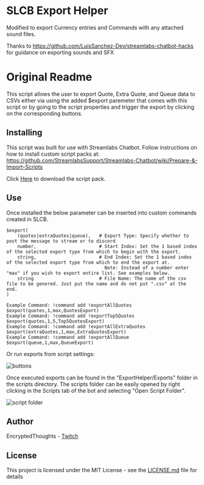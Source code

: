 # SLCB Export Helper

Modified to export Currency entries and Commands with any attached sound files.

Thanks to https://github.com/LuisSanchez-Dev/streamlabs-chatbot-hacks for guidance on exporting sounds and SFX

# Original Readme

This script allows the user to export Quote, Extra Quote, and Queue data to CSVs either
via using the added $export paremeter that comes with this script or by going to the script 
properties and trigger the export by clicking on the corresponding buttons.

## Installing

This script was built for use with Streamlabs Chatbot.
Follow instructions on how to install custom script packs at:
https://github.com/StreamlabsSupport/Streamlabs-Chatbot/wiki/Prepare-&-Import-Scripts

Click [Here](https://github.com/Encrypted-Thoughts/SLCB-ExportHelper/releases/download/v1.0/ExportHelper.zip) to download the script pack.

## Use

Once installed the below parameter can be inserted into custom commands created in SLCB.
```
$export(
    (quotes|extraQuotes|queue),   # Export Type: Specify whether to post the message to stream or to discord
    number,                       # Start Index: Set the 1 based index of the selected export type from which to begin with the export.
    string,                       # End Index: Set the 1 based index of the selected export type from which to end the export at.
                                    Note: Instead of a number enter "max" if you wish to export entire list. See examples below.
    string                        # File Name: The name of the csv file to be genered. Just put the name and do not put ".csv" at the end.
)

Example Command: !command add !exportAllQuotes $export(quotes,1,max,QuotesExport)
Example Command: !command add !exportTop5Quotes $export(quotes,1,5,Top5QuotesExport)
Example Command: !command add !exportAllExtraQuotes $export(extraQuotes,1,max,ExtraQuotesExport)
Example Command: !command add !exportAllQueue $export(queue,1,max,QueueExport)
```

Or run exports from script settings:

![buttons](https://user-images.githubusercontent.com/50642352/103844956-ad545600-5060-11eb-94bb-78a757ba8c25.png)

Once executed exports can be found in the "ExportHelper/Exports" folder in the scripts directory.
The scripts folder can be easily opened by right clicking in the Scripts tab of the bot and selecting "Open Script Folder".

![script folder](https://user-images.githubusercontent.com/50642352/103846846-aa5b6480-5064-11eb-85a2-85335cbdb575.png)

## Author

EncryptedThoughts - [Twitch](https://www.twitch.tv/encryptedthoughts)

## License

This project is licensed under the MIT License - see the [LICENSE.md](LICENSE.md) file for details

